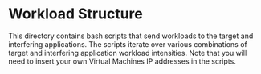 # Workload Structure

This directory contains bash scripts that send workloads to the target and interfering applications. The scripts iterate over various combinations of target and interfering application workload intensities. Note that you will need to insert your own Virtual Machines IP addresses in the scripts.